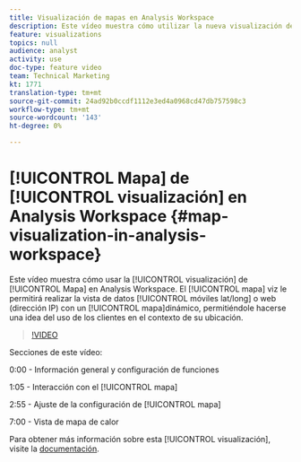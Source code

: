 ```yaml
---
title: Visualización de mapas en Analysis Workspace
description: Este vídeo muestra cómo utilizar la nueva visualización de mapas en Analysis Workspace. La vista Mapa le permitirá realizar vistas de datos móviles (lat/long) o web (dirección IP) con un mapa dinámico, lo que le permitirá hacerse una idea del uso de los clientes en el contexto de su ubicación.
feature: visualizations
topics: null
audience: analyst
activity: use
doc-type: feature video
team: Technical Marketing
kt: 1771
translation-type: tm+mt
source-git-commit: 24ad92b0ccdf1112e3ed4a0968cd47db757598c3
workflow-type: tm+mt
source-wordcount: '143'
ht-degree: 0%

---
```



# [!UICONTROL Mapa] de [!UICONTROL visualización] en Analysis Workspace {#map-visualization-in-analysis-workspace}

Este vídeo muestra cómo usar la [!UICONTROL visualización] de [!UICONTROL Mapa] en Analysis Workspace. El [!UICONTROL mapa] viz le permitirá realizar la vista de datos [!UICONTROL móviles lat/long] o web (dirección IP) con un [!UICONTROL mapa]dinámico, permitiéndole hacerse una idea del uso de los clientes en el contexto de su ubicación.

>[!VIDEO](https://video.tv.adobe.com/v/23559/?quality=12)

Secciones de este vídeo:

0:00 - Información general y configuración de funciones

1:05 - Interacción con el [!UICONTROL mapa]

2:55 - Ajuste de la configuración de [!UICONTROL mapa]

7:00 - Vista de mapa de calor

Para obtener más información sobre esta [!UICONTROL visualización], visite la [documentación](https://marketing.adobe.com/resources/help/en_US/analytics/analysis-workspace/map-visualization.html).
